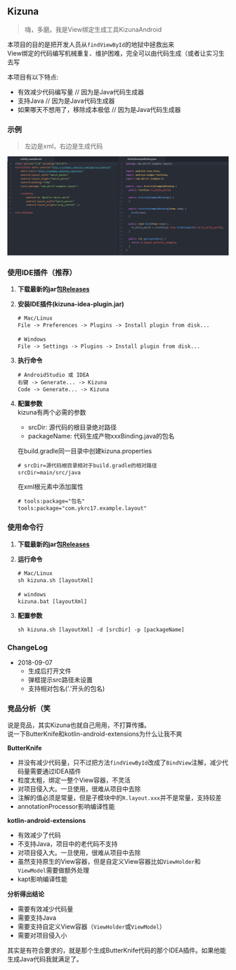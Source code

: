 ## Kizuna
> 嗨，多磨。我是View绑定生成工具KizunaAndroid  

本项目的目的是把开发人员从`findViewById`的地狱中拯救出来  
View绑定的代码编写机械重复、维护困难，完全可以由代码生成（或者让实习生去写

本项目有以下特点:
- 有效减少代码编写量 // 因为是Java代码生成器
- 支持Java // 因为是Java代码生成器
- 如果哪天不想用了，移除成本极低 // 因为是Java代码生成器

### 示例
> 左边是xml，右边是生成代码

![](imgs/example.png)

### 使用IDE插件（推荐）
1. **下载最新的jar包[Releases](../../releases)**

1. **安装IDE插件(kizuna-idea-plugin.jar)**
    ```
    # Mac/Linux
    File -> Preferences -> Plugins -> Install plugin from disk...
    
    # Windows
    File -> Settings -> Plugins -> Install plugin from disk...
    ```
1. **执行命令**
    ```
    # AndroidStudio 或 IDEA
    右键 -> Generate... -> Kizuna
    Code -> Generate... -> Kizuna
    ```
1. **配置参数**  
    kizuna有两个必需的参数
    - srcDir: 源代码的根目录绝对路径
    - packageName: 代码生成产物xxxBinding.java的包名
    
    在build.gradle同一目录中创建kizuna.properties
    ```
    # srcDir=源代码根目录相对于build.gradle的相对路径
    srcDir=main/src/java
    ```
    在xml根元素中添加属性
    ```
    # tools:package="包名"
    tools:package="com.ykrc17.example.layout"
    ```
### 使用命令行
1. **下载最新的jar包[Releases](../../releases)**

1. **运行命令**
    ```
    # Mac/Linux
    sh kizuna.sh [layoutXml]
    
    # windows
    kizuna.bat [layoutXml]
    ```
1. **配置参数**
    ```
    sh kizuna.sh [layoutXml] -d [srcDir] -p [packageName]
    ```
    
### ChangeLog
- 2018-09-07  
    - 生成后打开文件
    - 弹框提示src路径未设置  
    - 支持相对包名('.'开头的包名)

### 竞品分析（笑
说是竞品，其实Kizuna也就自己用用，不打算传播。  
说一下ButterKnife和kotlin-android-extensions为什么让我不爽

**ButterKnife**
- 并没有减少代码量，只不过把方法`findViewById`改成了`BindView`注解，减少代码量需要通过IDEA插件
- 粒度太粗，绑定一整个View容器，不灵活
- 对项目侵入大。一旦使用，很难从项目中去除
- 注解的值必须是常量，但是子模块中的`R.layout.xxx`并不是常量，支持较差
- annotationProcessor影响编译性能

**kotlin-android-extensions**
- 有效减少了代码
- 不支持Java，项目中的老代码不支持
- 对项目侵入大。一旦使用，很难从项目中去除
- 虽然支持原生的View容器，但是自定义View容器比如`ViewHolder`和`ViewModel`需要做额外处理
- kapt影响编译性能

**分析得出结论**
- 需要有效减少代码量
- 需要支持Java
- 需要支持自定义View容器（`ViewHolder`或`ViewModel`）
- 需要对项目侵入小

其实是有符合要求的，就是那个生成ButterKnife代码的那个IDEA插件。如果他能生成Java代码我就满足了。
